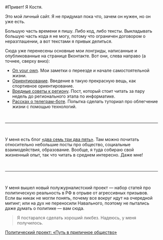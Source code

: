 #Привет! Я Костя.

Это мой личный сайт. Я не придумал пока что, зачем он нужен, но он уже есть.

Большую часть времени я пишу. Либо код, либо тексты. Выкладывать большую часть кода я не могу, потому что ограничен договором о неразглашении, а вот текстами я привык делиться.

Сюда уже перенесены основные мои лонгриды, написанные и опубликованные на странице Вконтакте. Вот они, слева направо (а точнее, сверху вниз):

* [On your own](/on-your-own). Мои заметки о переезде и начале самостоятельной жизни.
* [Ориентирование](/orienteering). Введение в такую прекрасную вещь, как спортивное ориентирование.
* [Вредные советы к региону](/region-is-coming). Пост, который стоит читать за пару недель до регионального этапа по информатике.
* [Рассках о телеграм-боте](/tgbot-guide). Попытка сделать туториал про облегчение жизни с помощью технологий.

<br>
<hr>
<br>

У меня есть блог [«два семь три два пять»](https://vk.com/blog_27325). Там можно почитать относительно небольшие посты про общество, социальные взаимодействия, образование. Вообще, я туда собираю свой жизненный опыт, так что читать в среднем интересно. Даже мне!

<br>
<hr>
<br>

У меня вышел новый полужурналистский проект — набор статей про политическую реальность в РФ в отрыве от агрессивных призывов. Если вы никак не могли понять, почему все вокруг идут на очередной митинг; или на дух не переносили Навального, поэтому не пытались даже думать о политике — вам сюда.

>Я постарался сделать хороший ликбез. Надеюсь, у меня получилось.

[Политический проект: «Путь в приличное общество»](/politics)

<!--А [тут](/)  самый полный список всего интересного, что я делал на протяжении этой жизни.-->

